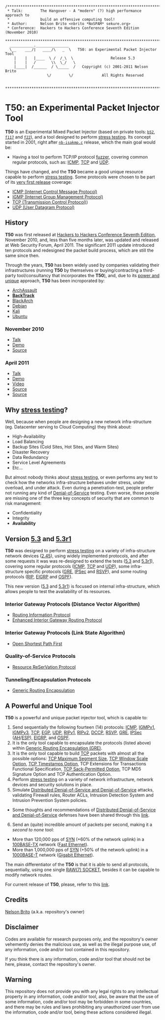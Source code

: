 ```
/***************************************************************************
 * Talk:        The Hangover - A "modern" (?) high performance approach to
 *              build an offensive computing tool!
 * Author:      Nelson Brito <nbrito *NoSPAM* sekure.org>
 * Conference:  Hackers to Hackers Conference Seventh Edition (November 2010)
 ***************************************************************************
  ___________._______________
  \__    ___/|   ____/\   _  \   T50: an Experimental Packet Injector Tool
    |    |   |____  \ /  /_\  \                 Release 5.3
    |    |   /       \\  \_/   \
    |____|  /______  / \_____  /   Copyright (c) 2001-2011 Nelson Brito
                   \/        \/             All Rights Reserved

 ***************************************************************************/
 ```
# T50: an Experimental Packet Injector Tool
**T50** is an Experimental Mixed Packet Injector (based on private tools: [```b52```](https://github.com/nbrito/source/tree/master/c/b52), [```f117```](https://github.com/nbrito/source/tree/master/c/f117) and [```f22```](https://github.com/nbrito/source/tree/master/c/f22)), and a tool designed to perform [stress testing](https://en.wikipedia.org/wiki/Stress_testing_(software)). Its concept started in 2001, right after  [```nb-isakmp.c```](https://github.com/nbrito/research/blob/master/cve/CVE-2001-0951/nb-isakmp.c) release, which the main goal would be:
* Having a tool to perform TCP/IP protocol [fuzzer](https://en.wikipedia.org/wiki/Fuzzing), covering common regular protocols, such as: [ICMP](https://en.wikipedia.org/wiki/Internet_Control_Message_Protocol), [TCP](https://en.wikipedia.org/wiki/Transmission_Control_Protocol) and [UDP](https://en.wikipedia.org/wiki/User_Datagram_Protocol).

Things have changed, and the **T50** became a good unique resource capable to perform [stress testing](https://en.wikipedia.org/wiki/Stress_testing_(software)). Some protocols were chosen to be part of its [very first release](https://github.com/nbrito/source/tree/master/c/t50/2.45r) coverage:
* [ICMP (Internet Control Message Protocol)](https://en.wikipedia.org/wiki/Internet_Control_Message_Protocol)
* [IGMP (Internet Group Management Protocol)](https://en.wikipedia.org/wiki/Internet_Group_Management_Protocol)
* [TCP (Transmission Control Protocol)](https://en.wikipedia.org/wiki/Transmission_Control_Protocol))
* [UDP (User Datagram Protocol)](https://en.wikipedia.org/wiki/User_Datagram_Protocol)

## History
**T50** was first released at [Hackers to Hackers Conference Seventh Edition](https://www.h2hc.com.br/), November 2010, and, less than five months later, was updated and released at Web Security Forum, April 2011. The significant 2011 update introduced ten protocols and redesigned the packet build process, which are still the same since then.

Through the years, **T50** has been widely used by companies validating their infrastructures (running **T50** by themselves or buying/contracting a third-party tool/consultancy that incorporates the **T50**), and, due to its [power and unique](https://github.com/nbrito/source/tree/master/c/t50#a-powerful-and-unique-tool) approach, **T50** has been incroporated by:
* [ArchAssault](https://archassault.org/packages/archassault/x86_64/t50/)
* [**BackTrack**](http://www.backtrack-linux.org/forums/showthread.php?t=40252)
* [BlackArch](http://www.blackarch.org/tools.html)
* [Debian](https://packages.debian.org/sid/utils/t50)
* [Kali](http://tools.kali.org/stress-testing/t50)
* [Ubuntu](https://packages.ubuntu.com/artful/t50)

### November 2010
* [Talk](https://github.com/nbrito/talks/tree/master/2010/h2hc)
* [Demo](https://www.youtube.com/watch?v=NwhccMB1cpI)
* [Source](https://github.com/nbrito/source/tree/master/c/t50/2.45r)
### April 2011
* [Talk](https://github.com/nbrito/talks/tree/master/2011/websecurityforum)
* [Demo](https://www.youtube.com/watch?v=e1KaL15Br4Y)
* [Video](https://www.youtube.com/watch?v=hT6y6FduIFY)
* [Source](https://github.com/nbrito/source/tree/master/c/t50/5.3)
* [Source](https://github.com/nbrito/source/tree/master/c/t50/5.3r1)

## Why [stress testing](https://en.wikipedia.org/wiki/Stress_testing_(software))?
Well, because when people are designing a new network infra-structure (eg. Datacenter serving to Cloud Computing) they think about:
* High-Availability
* Load Balancing
* Backup Sites (Cold Sites, Hot Sites, and Warm Sites)
* Disaster Recovery
* Data Redundancy
* Service Level Agreements
* Etc...

But almost nobody thinks about [stress testing](https://en.wikipedia.org/wiki/Stress_testing_(software)), or even performs any test to check how the networks infra-structure behaves under stress, under overload, and under attack. Even during a penetration-test, people prefer not running any kind of [Denial-of-Service](https://en.wikipedia.org/wiki/Denial-of-service_attack) testing. Even worse, those people are missing one of the three key concepts of security that are common to risk management:
* Confidentiality
* Integrity
* **Availability**

## Version [5.3](https://github.com/nbrito/source/tree/master/c/t50/5.3) and [5.3r1](https://github.com/nbrito/source/tree/master/c/t50/5.3)
**T50** was designed to perform [stress testing](https://en.wikipedia.org/wiki/Stress_testing_(software)) on a variety of infra-structure network devices ([2.45](https://github.com/nbrito/source/tree/master/c/t50/2.45r)), using widely implemented protocols, and after some requests it was was re-designed to extend the tests ([5.3](https://github.com/nbrito/source/tree/master/c/t50/5.3) and [5.3r1](https://github.com/nbrito/source/tree/master/c/t50/5.3)), covering some regular protocols ([ICMP](https://en.wikipedia.org/wiki/Internet_Control_Message_Protocol), [TCP](https://en.wikipedia.org/wiki/Transmission_Control_Protocol) and [UDP](https://en.wikipedia.org/wiki/User_Datagram_Protocol)), some infra-structure specific protocols ([GRE](https://en.wikipedia.org/wiki/Generic_Routing_Encapsulation), [IPSec](https://en.wikipedia.org/wiki/IPsec) and [RSVP](https://en.wikipedia.org/wiki/Resource_Reservation_Protocol)), and some routing protocols ([RIP](https://en.wikipedia.org/wiki/Routing_Information_Protocol), [EIGRP](https://en.wikipedia.org/wiki/Enhanced_Interior_Gateway_Routing_Protocol) and [OSPF](https://en.wikipedia.org/wiki/Open_Shortest_Path_First)).

This new version ([5.3](https://github.com/nbrito/source/tree/master/c/t50/5.3) and [5.3r1](https://github.com/nbrito/source/tree/master/c/t50/5.3)) is focused on internal infra-structure, which allows people to test the availability of its resources.

### Interior Gateway Protocols (Distance Vector Algorithm)
* [Routing Information Protocol](https://en.wikipedia.org/wiki/Routing_Information_Protocol)
* [Enhanced Interior Gateway Routing Protocol](https://en.wikipedia.org/wiki/Enhanced_Interior_Gateway_Routing_Protocol)

### Interior Gateway Protocols (Link State Algorithm)
* [Open Shortest Path First](https://en.wikipedia.org/wiki/Open_Shortest_Path_First)

### Quality-of-Service Protocols
* [Resource ReSerVation Protocol](https://en.wikipedia.org/wiki/Resource_Reservation_Protocol)

### Tunneling/Encapsulation Protocols
* [Generic Routing Encapsulation](https://en.wikipedia.org/wiki/Generic_Routing_Encapsulation)

## A Powerful and Unique Tool
**T50** is a powerful and unique packet injector tool, which is capable to:
1. Send sequentially the following fourteen (14) protocols: [ICMP](https://en.wikipedia.org/wiki/Internet_Control_Message_Protocol), [IGMPv1](https://en.wikipedia.org/wiki/Internet_Group_Management_Protocol), [IGMPv3](https://en.wikipedia.org/wiki/Internet_Group_Management_Protocol#IGMPv3_membership_query), [TCP](https://en.wikipedia.org/wiki/Transmission_Control_Protocol), [EGP](https://en.wikipedia.org/wiki/Exterior_Gateway_Protocol), [UDP](https://en.wikipedia.org/wiki/User_Datagram_Protocol), [RIPv1](https://en.wikipedia.org/wiki/Routing_Information_Protocol#RIP_version_1), [RIPv2](https://en.wikipedia.org/wiki/Routing_Information_Protocol#RIP_version_2), [DCCP](https://en.wikipedia.org/wiki/Datagram_Congestion_Control_Protocol), [RSVP](https://en.wikipedia.org/wiki/Resource_Reservation_Protocol), [GRE](https://en.wikipedia.org/wiki/Generic_Routing_Encapsulation), [IPSec](https://en.wikipedia.org/wiki/IPsec) ([AH](https://en.wikipedia.org/wiki/IPsec#Authentication_Header)/[ESP](https://en.wikipedia.org/wiki/IPsec#Encapsulating_Security_Payload)), [EIGRP](https://en.wikipedia.org/wiki/Enhanced_Interior_Gateway_Routing_Protocol), and [OSPF](https://en.wikipedia.org/wiki/Open_Shortest_Path_First).
2. It is the only tool capable to encapsulate the protocols (listed above) within [Generic Routing Encapsulation (GRE)](https://en.wikipedia.org/wiki/Generic_Routing_Encapsulation).
3. It is the only tool capable to build [TCP](https://en.wikipedia.org/wiki/Transmission_Control_Protocol) packets with almost all the possible options: [TCP Maximum Segment Size](https://en.wikipedia.org/wiki/Transmission_Control_Protocol#Maximum_segment_size), [TCP Window Scale Option](https://en.wikipedia.org/wiki/Transmission_Control_Protocol#Window_scaling), [TCP Timestamps Option](https://en.wikipedia.org/wiki/Transmission_Control_Protocol#TCP_timestamps), TCP Extensions for Transactions Functional Specification, [TCP Sack-Permitted Option](https://en.wikipedia.org/wiki/Transmission_Control_Protocol#Selective_acknowledgments), TCP MD5 Signature Option and TCP Authentication Option.
4. Perform [stress testing](https://en.wikipedia.org/wiki/Stress_testing_(software)) on a variety of network infrastructure, network devices and security solutions in place.
5. Simulate [Distributed Denial-of-Service and Denial-of-Service](https://en.wikipedia.org/wiki/Denial-of-service_attack) attacks, validating Firewall rules, Router ACLs, Intrusion Detection System and Intrusion Prevention System policies.
* Some thoughts and recommendations of [Distributed Denial-of-Service and Denial-of-Service](https://en.wikipedia.org/wiki/Denial-of-service_attack) defenses have been shared through this [link](https://fnstenv.blogspot.com/2012/02/uso-irresponsavel-do-t50.html).
6. Send an (quite) incredible amount of packets per second, making it a _second to none_ tool:
* More than 120,000 pps of [SYN](https://en.wikipedia.org/wiki/Transmission_Control_Protocol#CONNECTION-ESTABLISHMENT)  (+60% of the network uplink) in a [100BASE-TX](https://en.wikipedia.org/wiki/Fast_Ethernet#100BASE-TX) network ([Fast Ethernet](https://en.wikipedia.org/wiki/Fast_Ethernet)).
* More than 1,000,000 pps of [SYN](https://en.wikipedia.org/wiki/Transmission_Control_Protocol#CONNECTION-ESTABLISHMENT)  (+50% of the network uplink) in a [1000BASE-T](https://en.wikipedia.org/wiki/Gigabit_Ethernet#1000BASE-T) network ([Gigabit Ethernet](https://en.wikipedia.org/wiki/Gigabit_Ethernet)).

The main differentiator of the **T50** is that it is able to send all protocols, sequentially, using one single [RAW(7) SOCKET](https://en.wikipedia.org/wiki/Raw_socket), besides it can be capable to modify network routes.

For current release of **T50**, please, refer to this [link](https://github.com/fredericopissarra/t50).

## Credits
[Nelson Brito](https://fnstenv.blogspot.com) (a.k.a. repository's owner)

## Disclaimer
Codes are available for research purposes only, and the repository's owner vehemently denies the malicious use, as well as the illegal purpose use, of any information, code and/or tool contained in this repository.

If you think there is any information, code and/or tool that should not be here, please, contact the repository's owner.

## Warning
This repository does not provide you with any legal rights to any intellectual property in any information, code and/or tool, also, be aware that the use of some information, code and/or tool may be forbidden in some countries, and there may be rules and laws prohibiting any unauthorized user from use the information, code and/or tool, being these actions considered illegal.
